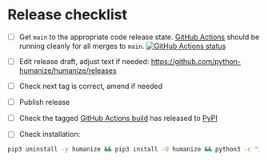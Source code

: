 # Release checklist

- [ ] Get `main` to the appropriate code release state.
      [GitHub Actions](https://github.com/python-humanize/humanize/actions) should be
      running cleanly for all merges to `main`.
      [![GitHub Actions status](https://github.com/python-humanize/humanize/workflows/Test/badge.svg)](https://github.com/python-humanize/humanize/actions)

- [ ] Edit release draft, adjust text if needed:
      https://github.com/python-humanize/humanize/releases

- [ ] Check next tag is correct, amend if needed

- [ ] Publish release

- [ ] Check the tagged
      [GitHub Actions build](https://github.com/python-humanize/humanize/actions/workflows/release.yml)
      has released to [PyPI](https://pypi.org/project/humanize/#history)

- [ ] Check installation:

```bash
pip3 uninstall -y humanize && pip3 install -U humanize && python3 -c "import humanize; print(humanize.__version__)"
```
